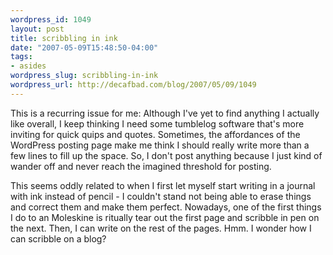 ```yaml
--- 
wordpress_id: 1049
layout: post
title: scribbling in ink
date: "2007-05-09T15:48:50-04:00"
tags: 
- asides
wordpress_slug: scribbling-in-ink
wordpress_url: http://decafbad.com/blog/2007/05/09/1049
---
```

This is a recurring issue for me:  Although I've yet to find anything I actually like overall, I keep thinking I need some tumblelog software that's more inviting for quick quips and quotes.  Sometimes, the affordances of the WordPress posting page make me think I should really write more than a few lines to fill up the space.  So, I don't post anything because I just kind of wander off and never reach the imagined threshold for posting.

This seems oddly related to when I first let myself start writing in a journal with ink instead of pencil - I couldn't stand not being able to erase things and correct them and make them perfect.  Nowadays, one of the first things I do to an Moleskine is ritually tear out the first page and scribble in pen on the next.  Then, I can write on the rest of the pages.  Hmm.  I wonder how I can scribble on a blog?
